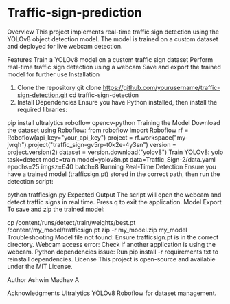 # Traffic-sign-prediction
Overview
This project implements real-time traffic sign detection using the YOLOv8 object detection model. The model is trained on a custom dataset and deployed for live webcam detection.

Features
Train a YOLOv8 model on a custom traffic sign dataset
Perform real-time traffic sign detection using a webcam
Save and export the trained model for further use
Installation
1. Clone the repository
git clone https://github.com/yourusername/traffic-sign-detection.git
cd traffic-sign-detection
2. Install Dependencies
Ensure you have Python installed, then install the required libraries:

pip install ultralytics roboflow opencv-python
Training the Model
Download the dataset using Roboflow:
from roboflow import Roboflow
rf = Roboflow(api_key="your_api_key")
project = rf.workspace("my-jvrqh").project("traffic_sign-gv5rp-t0k2e-4y3sn")
version = project.version(2)
dataset = version.download("yolov8")
Train YOLOv8:
yolo task=detect mode=train model=yolov8n.pt data=Traffic_Sign-2/data.yaml epochs=25 imgsz=640 batch=8
Running Real-Time Detection
Ensure you have a trained model (trafficsign.pt) stored in the correct path, then run the detection script:

python trafficsign.py
Expected Output
The script will open the webcam and detect traffic signs in real time.
Press q to exit the application.
Model Export
To save and zip the trained model:

cp /content/runs/detect/train/weights/best.pt /content/my_model/trafficsign.pt
zip -r my_model.zip my_model
Troubleshooting
Model file not found: Ensure trafficsign.pt is in the correct directory.
Webcam access error: Check if another application is using the webcam.
Python dependencies issue: Run pip install -r requirements.txt to reinstall dependencies.
License
This project is open-source and available under the MIT License.

Author
Ashwin Madhav A

Acknowledgments
Ultralytics YOLOv8
Roboflow for dataset management.
